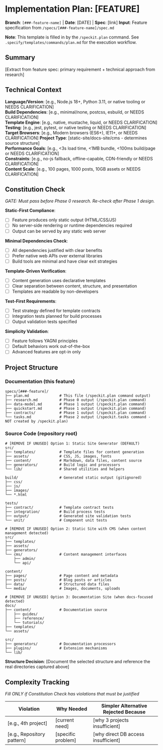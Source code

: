 # Implementation Plan: [FEATURE]

**Branch**: `[###-feature-name]` | **Date**: [DATE] | **Spec**: [link]
**Input**: Feature specification from `/specs/[###-feature-name]/spec.md`

**Note**: This template is filled in by the `/speckit.plan` command. See `.specify/templates/commands/plan.md` for the execution workflow.

## Summary

[Extract from feature spec: primary requirement + technical approach from research]

## Technical Context

<!--
  ACTION REQUIRED: Replace the content in this section with the technical details
  for the project. The structure here is presented in advisory capacity to guide
  the iteration process.
-->

**Language/Version**: [e.g., Node.js 18+, Python 3.11, or native tooling or NEEDS CLARIFICATION]  
**Build Dependencies**: [e.g., minimal/none, postcss, esbuild, or NEEDS CLARIFICATION]  
**Template Engine**: [e.g., native, mustache, liquid, or NEEDS CLARIFICATION]  
**Testing**: [e.g., jest, pytest, or native testing or NEEDS CLARIFICATION]  
**Target Browsers**: [e.g., Modern browsers (ES6+), IE11+, or NEEDS CLARIFICATION]
**Project Type**: [static-site/docs-site/cms - determines source structure]  
**Performance Goals**: [e.g., <3s load time, <1MB bundle, <100ms build/page or NEEDS CLARIFICATION]  
**Constraints**: [e.g., no-js fallback, offline-capable, CDN-friendly or NEEDS CLARIFICATION]  
**Content Scale**: [e.g., 100 pages, 1000 posts, 10GB assets or NEEDS CLARIFICATION]

## Constitution Check

*GATE: Must pass before Phase 0 research. Re-check after Phase 1 design.*

**Static-First Compliance**:
- [ ] Feature produces only static output (HTML/CSS/JS)
- [ ] No server-side rendering or runtime dependencies required
- [ ] Output can be served by any static web server

**Minimal Dependencies Check**:
- [ ] All dependencies justified with clear benefits
- [ ] Prefer native web APIs over external libraries
- [ ] Build tools are minimal and have clear exit strategies

**Template-Driven Verification**:
- [ ] Content generation uses declarative templates
- [ ] Clear separation between content, structure, and presentation
- [ ] Templates are readable by non-developers

**Test-First Requirements**:
- [ ] Test strategy defined for template contracts
- [ ] Integration tests planned for build processes
- [ ] Output validation tests specified

**Simplicity Validation**:
- [ ] Feature follows YAGNI principles
- [ ] Default behaviors work out-of-the-box
- [ ] Advanced features are opt-in only

## Project Structure

### Documentation (this feature)

```
specs/[###-feature]/
├── plan.md              # This file (/speckit.plan command output)
├── research.md          # Phase 0 output (/speckit.plan command)
├── data-model.md        # Phase 1 output (/speckit.plan command)
├── quickstart.md        # Phase 1 output (/speckit.plan command)
├── contracts/           # Phase 1 output (/speckit.plan command)
└── tasks.md             # Phase 2 output (/speckit.tasks command - NOT created by /speckit.plan)
```

### Source Code (repository root)
<!--
  ACTION REQUIRED: Replace the placeholder tree below with the concrete layout
  for this feature. Delete unused options and expand the chosen structure with
  real paths (e.g., apps/admin, packages/something). The delivered plan must
  not include Option labels.
-->

```
# [REMOVE IF UNUSED] Option 1: Static Site Generator (DEFAULT)
src/
├── templates/           # Template files for content generation
├── assets/              # CSS, JS, images, fonts
├── content/             # Markdown, data files, content source
├── generators/          # Build logic and processors
└── lib/                 # Shared utilities and helpers

build/                   # Generated static output (gitignored)
├── css/
├── js/
├── images/
└── *.html

tests/
├── contract/            # Template contract tests
├── integration/         # Build process tests
├── output/              # Generated site validation tests
└── unit/                # Component unit tests

# [REMOVE IF UNUSED] Option 2: Static Site with CMS (when content management detected)
src/
├── templates/
├── assets/
├── generators/
└── cms/                 # Content management interfaces
    ├── admin/
    └── api/

content/
├── pages/               # Page content and metadata
├── posts/               # Blog posts or articles
├── data/                # Structured data files
└── media/               # Images, documents, uploads

# [REMOVE IF UNUSED] Option 3: Documentation Site (when docs-focused detected)
docs/
├── content/             # Documentation source
│   ├── guides/
│   ├── reference/
│   └── tutorials/
├── templates/
└── assets/

src/
├── generators/          # Documentation processors
├── plugins/             # Extension mechanisms
└── lib/
```

**Structure Decision**: [Document the selected structure and reference the real
directories captured above]

## Complexity Tracking

*Fill ONLY if Constitution Check has violations that must be justified*

| Violation | Why Needed | Simpler Alternative Rejected Because |
|-----------|------------|-------------------------------------|
| [e.g., 4th project] | [current need] | [why 3 projects insufficient] |
| [e.g., Repository pattern] | [specific problem] | [why direct DB access insufficient] |
